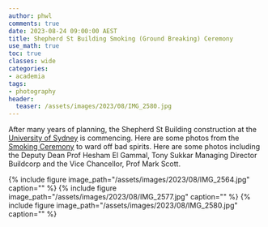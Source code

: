 ```yaml
---
author: phwl
comments: true
date: 2023-08-24 09:00:00 AEST
title: Shepherd St Building Smoking (Ground Breaking) Ceremony
use_math: true
toc: true
classes: wide
categories:
- academia
tags:
- photography
header:
  teaser: /assets/images/2023/08/IMG_2580.jpg
---
```


After many years of planning, the Shepherd St Building construction at the
[University of Sydney](https://www.sydney.edu.au/) is commencing. Here are some photos from the [Smoking
Ceremony](https://en.wikipedia.org/wiki/Smoking_ceremony) to ward off bad
spirits. Here are some photos including the Deputy Dean Prof Hesham El Gammal, Tony Sukkar Managing Director Buildcorp
and the Vice Chancellor, Prof Mark Scott.

{% include figure image_path="/assets/images/2023/08/IMG_2564.jpg" caption="" %}
{% include figure image_path="/assets/images/2023/08/IMG_2577.jpg" caption="" %}
{% include figure image_path="/assets/images/2023/08/IMG_2580.jpg" caption="" %}

